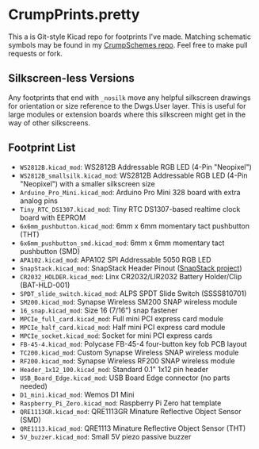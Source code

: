CrumpPrints.pretty
==================

This a is Git-style Kicad repo for footprints I've made. Matching schematic symbols may be found in my [CrumpSchemes repo](https://github.com/tylercrumpton/CrumpSchemes). Feel free to make pull requests or fork.

Silkscreen-less Versions
------------------------
Any footprints that end with `_nosilk` move any helpful silkscreen drawings for orientation or size reference to the Dwgs.User layer.
This is useful for large modules or extension boards where this silkscreen might get in the way of other silkscreens.

Footprint List
--------------
* `WS2812B.kicad_mod`: WS2812B Addressable RGB LED (4-Pin "Neopixel")
* `WS2812B_smallsilk.kicad_mod`: WS2812B Addressable RGB LED (4-Pin "Neopixel") with a smaller silkscreen size
* `Arduino_Pro_Mini.kicad_mod`: Arduino Pro Mini 328 board with extra analog pins
* `Tiny_RTC_DS1307.kicad_mod`: Tiny RTC DS1307-based realtime clock board with EEPROM
* `6x6mm_pushbutton.kicad_mod`: 6mm x 6mm momentary tact pushbutton (THT)
* `6x6mm_pushbutton_smd.kicad_mod`: 6mm x 6mm momentary tact pushbutton (SMD)
* `APA102.kicad_mod`: APA102 SPI Addressable 5050 RGB LED
* `SnapStack.kicad_mod`: SnapStack Header Pinout ([SnapStack project](https://github.com/tylercrumpton/SnapStack))
* `CR2032_HOLDER.kicad_mod`: Linx CR2032/LIR2032 Battery Holder/Clip (BAT-HLD-001)
* `SPDT_slide_switch.kicad_mod`: ALPS SPDT Slide Switch (SSSS810701)
* `SM200.kicad_mod`: Synapse Wireless SM200 SNAP wireless module 
* `16_snap.kicad_mod`: Size 16 (7/16") snap fastener
* `MPCIe_full_card.kicad_mod`: Full mini PCI express card module
* `MPCIe_half_card.kicad_mod`: Half mini PCI express card module
* `MPCIe_socket.kicad_mod`: Socket for mini PCI express cards
* `FB-45-4.kicad_mod`: Polycase FB-45-4 four-button key fob PCB layout
* `TC200.kicad_mod`: Custom Synapse Wireless SNAP wireless module
* `RF200.kicad_mod`: Synapse Wireless RF200 SNAP wireless module
* `Header_1x12_100.kicad_mod`: Standard 0.1" 1x12 pin header
* `USB_Board_Edge.kicad_mod`: USB Board Edge connector (no parts needed)
* `D1_mini.kicad_mod`: Wemos D1 Mini
* `Raspberry_Pi_Zero.kicad_mod`: Raspberry Pi Zero hat template
* `QRE1113GR.kicad_mod`: QRE1113GR Minature Reflective Object Sensor (SMD)
* `QRE1113.kicad_mod`: QRE1113 Minature Reflective Object Sensor (THT)
* `5V_buzzer.kicad_mod`: Small 5V piezo passive buzzer

